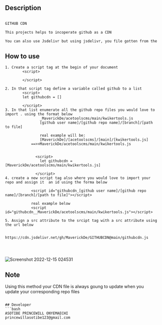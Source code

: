 ## Description
```bash

GITHUB CDN
```


```bash
This projects helps to incoperate github as a CDN

You can also use Jsdelivr but using jsdelivr, you file gotten from the cdn is not always updated when you update your corresponding github repo

```


## How to use
```
1. Create a script tag at the begin of your document 
        <script>
        
        </script>

2. In that script tag define a variable called github to a list
        <script>
        let githubcdn = []
        
        </script>
3. In that list enumerate all the github repo files you would love to import . using the format below
                _MaverickDe/acetoolscms/main/kwikertools.js
                [github user name]/[github repo name]/[branch]/[path to file]
                 
                real example will be:
                [MaverickDe]/[acetoolscms]/[main]/[kwikertools.js]
            ==>>MaverickDe/acetoolscms/main/kwikertools.js


              <script>
                let githubcdn = [MaverickDe/acetoolscms/main/kwikertools.js]
        
              </script>
4. create a new script tag also where you would love to import your repo and assign it  an id using the forma below

            <script id="githubcdn_[github user name]/[github repo name]/[branch]/[path to file]"></script>

            real example below
            <script id="githubcdn__MaverickDe/acetoolscms/main/kwikertools.js"></script>

5. Assign a src attribute to the srcipt tag with a src attribute using the url below

                https://cdn.jsdelivr.net/gh/MaverickDe/GITHUBCDN@main/githubcdn.js

            


```




![Screenshot 2022-12-15 024531](https://user-images.githubusercontent.com/100746581/207753899-f25813db-bbe1-4e87-a849-336010176c22.png)

## Note
Using this method your CDN file is always goung to update when you update your corresponding repo files
```

## Developer
```bash
ASOTIBE PRINCEWILL ONYEMAECHI
princewillasotibe123@gmail.com
```


